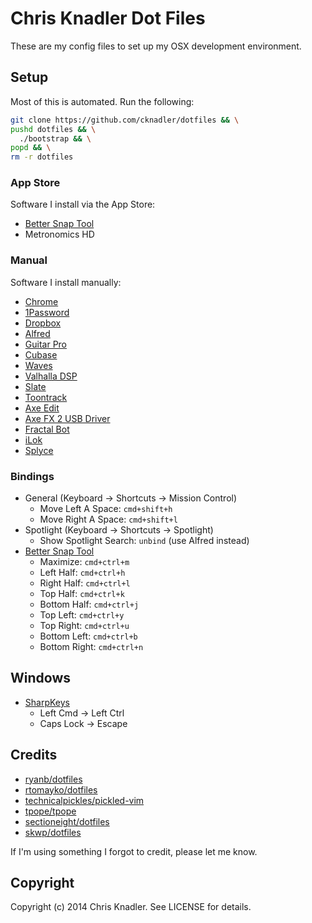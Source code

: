 # Chris Knadler Dot Files

These are my config files to set up my OSX development environment.

## Setup

Most of this is automated. Run the following:

```bash
git clone https://github.com/cknadler/dotfiles && \
pushd dotfiles && \
  ./bootstrap && \
popd && \
rm -r dotfiles
```

### App Store

Software I install via the App Store:

- [Better Snap Tool](http://blog.boastr.net/bettersnaptool/)
- Metronomics HD

### Manual

Software I install manually:

- [Chrome](https://www.google.com/chrome)
- [1Password](https://1password.com/)
- [Dropbox](https://www.dropbox.com/install)
- [Alfred](https://www.alfredapp.com/)
- [Guitar Pro](https://www.guitar-pro.com/en/index.php)
- [Cubase](https://www.steinberg.net/en/mysteinberg/my_products.html)
- [Waves](https://www.waves.com/login)
- [Valhalla DSP](https://valhalladsp.com/my-account/)
- [Slate](https://app.slatedigital.com/authenticate/sign-in?redirect=%2Fmy-products)
- [Toontrack](https://www.toontrack.com)
- [Axe Edit](https://www.fractalaudio.com/axe-edit/)
- [Axe FX 2 USB Driver](https://www.fractalaudio.com/axe-fx-ii-downloads/)
- [Fractal Bot](https://www.fractalaudio.com/fractal-bot/)
- [iLok](https://www.ilok.com/#!license-manager)
- [Splyce](https://splice.com/plugins/your-plugins)

### Bindings

- General (Keyboard -> Shortcuts -> Mission Control)
  - Move Left A Space: `cmd+shift+h`
  - Move Right A Space: `cmd+shift+l`
- Spotlight (Keyboard -> Shortcuts -> Spotlight)
  - Show Spotlight Search: `unbind` (use Alfred instead)
- [Better Snap Tool](http://blog.boastr.net/bettersnaptool/)
  - Maximize: `cmd+ctrl+m`
  - Left Half: `cmd+ctrl+h`
  - Right Half: `cmd+ctrl+l`
  - Top Half: `cmd+ctrl+k`
  - Bottom Half: `cmd+ctrl+j`
  - Top Left: `cmd+ctrl+y`
  - Top Right: `cmd+ctrl+u`
  - Bottom Left: `cmd+ctrl+b`
  - Bottom Right: `cmd+ctrl+n`
  
## Windows

- [SharpKeys](https://github.com/randyrants/sharpkeys)
  - Left Cmd -> Left Ctrl
  - Caps Lock -> Escape

## Credits

* [ryanb/dotfiles](https://github.com/ryanb/dotfiles)
* [rtomayko/dotfiles](https://github.com/rtomayko/dotfiles)
* [technicalpickles/pickled-vim](https://github.com/technicalpickles/pickled-vim)
* [tpope/tpope](https://github.com/tpope/tpope)
* [sectioneight/dotfiles](https://github.com/sectioneight/dotfiles)
* [skwp/dotfiles](https://github.com/skwp/dotfiles)

If I'm using something I forgot to credit, please let me know.

## Copyright

Copyright (c) 2014 Chris Knadler. See LICENSE for details.
